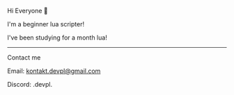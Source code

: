 Hi Everyone 👋

I'm a beginner lua scripter!

I've been studying for a month lua!

-----------------------------------
Contact me


Email: kontakt.devpl@gmail.com

Discord: .devpl.
